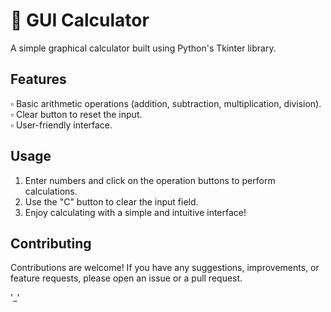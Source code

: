 # 🧮 GUI Calculator

A simple graphical calculator built using Python's Tkinter library.<br>

## Features

▫️ Basic arithmetic operations (addition, subtraction, multiplication, division).<br>
▫️ Clear button to reset the input.<br>
▫️ User-friendly interface.<br>

## Usage

1. Enter numbers and click on the operation buttons to perform calculations.<br>
2. Use the "C" button to clear the input field.<br>
3. Enjoy calculating with a simple and intuitive interface!<br>

## Contributing

Contributions are welcome! If you have any suggestions, improvements, or feature requests, please open an issue or a pull request.<br>

'_'
